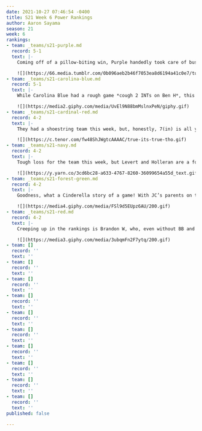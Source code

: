 ```yaml
---
date: 2021-10-27 07:46:54 -0400
title: S21 Week 6 Power Rankings
author: Aaron Sayama
season: 21
week: 6
rankings:
- team: _teams/s21-purple.md
  record: 5-1
  text: |-
    Coming off of a pillow-biting win, Purple handedly took care of business this week, moving them into this week’s #1 spot. Here’s the team’s response to congrats at Dirty Goose:

    ![](https://66.media.tumblr.com/0b096aeb2b46f7053ea8d6194a41c0e7/tumblr_o43lj1k1jZ1ql5yr7o1_500.gif)
- team: _teams/s21-carolina-blue.md
  record: 5-1
  text: |-
    While Carolina Blue had a rough game *cough 2 INTs on Ben H*, this team has consistently proven themselves. 5 Ws is still a tremendous record, but the cracks in the offense are wide open now. With Cammas not making it for playoffs, will this team be able to adjust?

    ![](https://media2.giphy.com/media/UvEl9N88bmMslnxPeN/giphy.gif)
- team: _teams/s21-cardinal-red.md
  record: 4-2
  text: |-
    They had a shoestring team this week, but, honestly, 7(in) is all you need.

    ![](https://c.tenor.com/fw48ShJWgtcAAAAC/true-its-true-tho.gif)
- team: _teams/s21-navy.md
  record: 4-2
  text: |-
    Tough loss for the team this week, but Levert and Holleran are a force on the field. As we round out the season, they are certainly a team to track through playoffs.

    ![](https://y.yarn.co/3cd6bc28-a633-4767-8260-36099654a55d_text.gif)
- team: _teams/s21-forest-green.md
  record: 4-2
  text: |-
    Goodness, what a Cinderella story of a game! With JC’s parents on the sidelines, the team rallied around and won by sheer positivity and heart. In a _Friday Night Lights_ moment, it all came down to 2 extra points with seconds left. Captain Austin P ran a crisp route with a perfect catch that sealed the deal for a W, leaving the sidelines stunned.

    ![](https://media4.giphy.com/media/FSl9d5EUpz6AU/200.gif)
- team: _teams/s21-red.md
  record: 4-2
  text: |-
    Creeping up in the rankings is Brandon W, who, even without BB and Del, has been making strides. A solid W this week over Gold puts them within spitting distance of the Top 5.

    ![](https://media3.giphy.com/media/3ubqmFn2F7ytq/200.gif)
- team: []
  record: ''
  text: ''
- team: []
  record: ''
  text: ''
- team: []
  record: ''
  text: ''
- team: []
  record: ''
  text: ''
- team: []
  record: ''
  text: ''
- team: []
  record: ''
  text: ''
- team: []
  record: ''
  text: ''
- team: []
  record: ''
  text: ''
- team: []
  record: ''
  text: ''
- team: []
  record: ''
  text: ''
published: false

---
```

